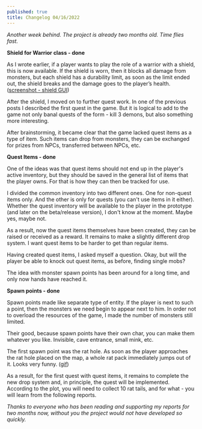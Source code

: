 ```yaml
---
published: true
title: Changelog 04/16/2022
---
```

_Another week behind. The project is already two months old. Time flies fast._

**Shield for Warrior class - done**

As I wrote earlier, if a player wants to play the role of a warrior with a shield, this is now available. If the shield is worn, then it blocks all damage from monsters, but each shield has a durability limit, as soon as the limit ended out, the shield breaks and the damage goes to the player’s health. ([screenshot - shield GUI](https://img.itch.zone/aW1nLzg2ODI0ODMucG5n/original/P7lPxD.png))

After the shield, I moved on to further quest work. In one of the previous posts I described the first quest in the game. But it is logical to add to the game not only banal quests of the form - kill 3 demons, but also something more interesting.

After brainstorming, it became clear that the game lacked quest items as a type of item. Such items can drop from monsters, they can be exchanged for prizes from NPCs, transferred between NPCs, etc.

**Quest Items - done**

One of the ideas was that quest items should not end up in the player's active inventory, but they should be saved in the general list of items that the player owns. For that is how they can then be tracked for use.

I divided the common inventory into two different ones. One for non-quest items only. And the other is only for quests (you can't use items in it either). Whether the quest inventory will be available to the player in the prototype (and later on the beta/release version), I don't know at the moment. Maybe yes, maybe not.

As a result, now the quest items themselves have been created, they can be raised or received as a reward. It remains to make a slightly different drop system. I want quest items to be harder to get than regular items.

Having created quest items, I asked myself a question. Okay, but will the player be able to knock out quest items, as before, finding single mobs?

The idea with monster spawn points has been around for a long time, and only now hands have reached it.

**Spawn points - done**

Spawn points made like separate type of entity. If the player is next to such a point, then the monsters we need begin to appear next to him. In order not to overload the resources of the game, I made the number of monsters still limited.

Their good, because spawn points have their own char, you can make them whatever you like. Invisible, cave entrance, small mink, etc.

The first spawn point was the rat hole. As soon as the player approaches the rat hole placed on the map, a whole rat pack immediately jumps out of it. Looks very funny. ([gif](https://img.itch.zone/aW1nLzg2ODI0OTEuZ2lm/original/8H%2Fgzi.gif))

As a result, for the first quest with quest items, it remains to complete the new drop system and, in principle, the quest will be implemented. According to the plot, you will need to collect 10 rat tails, and for what - you will learn from the following reports.

_Thanks to everyone who has been reading and supporting my reports for two months now, without you the project would not have developed so quickly._
